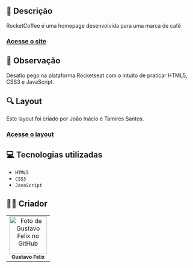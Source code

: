 ## 📄 Descrição
RocketCoffee é uma homepage desenvolvida para uma marca de café

### <a href="">Acesse o site</a>

## 📑 Observação
Desafio pego na plataforma Rocketseat com o intuito de praticar HTML5, CSS3 e JavaScript.

## 🔍 Layout
Este layout foi criado por João Inácio e Tamires Santos.
### <a href="">Acesse o layout</a>

## 💻 Tecnologias utilizadas

- ``HTML5``
- ``CSS3``
- ``JavaScript``

## 🧑‍💻 Criador

<table>
  <tr>
    <td align="center">
      <a href="https://github.com/guusfelix2015">
        <img src="https://avatars.githubusercontent.com/u/54154635?v=4" width="100px;" alt="Foto de Gustavo Felix no GitHub"/><br>
        <sub>
          <b>Gustavo Felix</b>
        </sub>
      </a>
    </td>
  </tr>
</table>
